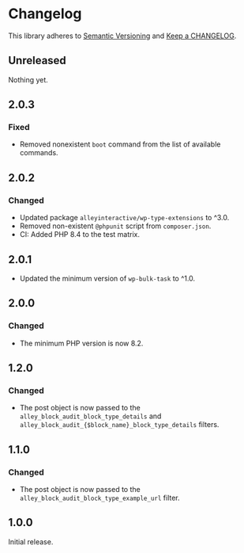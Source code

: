 # Changelog

This library adheres to [Semantic Versioning](https://semver.org/) and [Keep a CHANGELOG](https://keepachangelog.com/en/1.0.0/).

## Unreleased

Nothing yet.

## 2.0.3

### Fixed

- Removed nonexistent `boot` command from the list of available commands.

## 2.0.2

### Changed

- Updated package `alleyinteractive/wp-type-extensions` to ^3.0.
- Removed non-existent `@phpunit` script from `composer.json`.
- CI: Added PHP 8.4 to the test matrix.

## 2.0.1

- Updated the minimum version of `wp-bulk-task` to ^1.0.

## 2.0.0

### Changed

- The minimum PHP version is now 8.2.

## 1.2.0

### Changed

- The post object is now passed to the `alley_block_audit_block_type_details` and `alley_block_audit_{$block_name}_block_type_details` filters.

## 1.1.0

### Changed

- The post object is now passed to the `alley_block_audit_block_type_example_url` filter.

## 1.0.0

Initial release.
